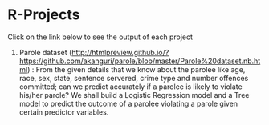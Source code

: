 # R-Projects
Click on the link below to see the output of each project

1) Parole dataset (http://htmlpreview.github.io/?https://github.com/akanguri/parole/blob/master/Parole%20dataset.nb.html) :
From the given details that we know about the parolee like age, race, sex, state, sentence servered, crime type and number offences committed; can we predict accurately if a parolee is likely to violate his/her parole? We shall build a Logistic Regression model and a Tree model to predict the outcome of a parolee violating a parole given certain predictor variables.
